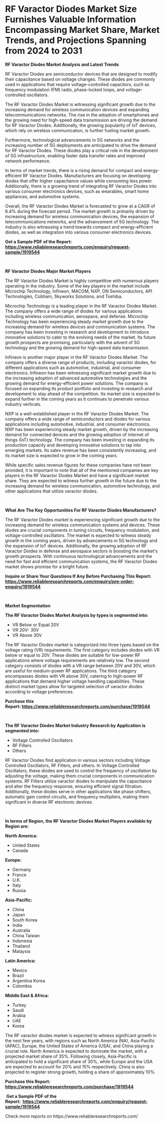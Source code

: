 <p><h1>RF Varactor Diodes Market Size Furnishes Valuable Information Encompassing Market Share, Market Trends, and Projections Spanning from 2024 to 2031</h1></p><p><strong>RF Varactor Diodes Market Analysis and Latest Trends</strong></p>
<p><p>RF Varactor Diodes are semiconductor devices that are designed to modify their capacitance based on voltage changes. These diodes are commonly used in applications that require voltage-controlled capacitors, such as frequency modulation (FM) radio, phase-locked loops, and voltage-controlled oscillators.</p><p>The RF Varactor Diodes Market is witnessing significant growth due to the increasing demand for wireless communication devices and expanding telecommunications networks. The rise in the adoption of smartphones and the growing need for high-speed data transmission are driving the demand for RF Varactor Diodes. Additionally, the growing popularity of IoT devices, which rely on wireless communication, is further fueling market growth.</p><p>Furthermore, technological advancements in 5G networks and the increasing number of 5G deployments are anticipated to drive the demand for RF Varactor Diodes. These diodes play a critical role in the development of 5G infrastructure, enabling faster data transfer rates and improved network performance.</p><p>In terms of market trends, there is a rising demand for compact and energy-efficient RF Varactor Diodes. Manufacturers are focusing on developing diodes that offer higher capacitance values while consuming less power. Additionally, there is a growing trend of integrating RF Varactor Diodes into various consumer electronics devices, such as wearables, smart home appliances, and automotive systems.</p><p>Overall, the RF Varactor Diodes Market is forecasted to grow at a CAGR of 6.4% during the forecast period. The market growth is primarily driven by increasing demand for wireless communication devices, the expansion of telecommunications networks, and the advancement of 5G technology. The industry is also witnessing a trend towards compact and energy-efficient diodes, as well as integration into various consumer electronics devices.</p></p>
<p><strong>Get a Sample PDF of the Report:&nbsp; <a href="https://www.reliableresearchreports.com/enquiry/request-sample/1919544">https://www.reliableresearchreports.com/enquiry/request-sample/1919544</a></strong></p>
<p>&nbsp;</p>
<p><strong>RF Varactor Diodes Major Market Players</strong></p>
<p><p>The RF Varactor Diodes Market is highly competitive with numerous players operating in the industry. Some of the key players in the market include Microchip Technology, Infineon, MACOM, NXP, ON Semiconductors, API Technologies, Cobham, Skyworks Solutions, and Toshiba.</p><p>Microchip Technology is a leading player in the RF Varactor Diodes Market. The company offers a wide range of diodes for various applications including wireless communication, aerospace, and defense. Microchip Technology has been experiencing steady market growth due to the increasing demand for wireless devices and communication systems. The company has been investing in research and development to introduce innovative solutions to cater to the evolving needs of the market. Its future growth prospects are promising, particularly with the advent of 5G technology and the growing demand for high-speed data transmission.</p><p>Infineon is another major player in the RF Varactor Diodes Market. The company offers a diverse range of products, including varactor diodes, for different applications such as automotive, industrial, and consumer electronics. Infineon has been witnessing significant market growth due to the increasing adoption of advanced automotive technologies and the growing demand for energy-efficient power solutions. The company is focused on expanding its product portfolio and investing in research and development to stay ahead of the competition. Its market size is expected to expand further in the coming years as it continues to penetrate various industry verticals.</p><p>NXP is a well-established player in the RF Varactor Diodes Market. The company offers a wide range of semiconductors and diodes for various applications including automotive, industrial, and consumer electronics. NXP has been experiencing steady market growth, driven by the increasing demand for connected devices and the growing adoption of internet of things (IoT) technology. The company has been investing in expanding its production capacity and developing innovative solutions to tap into emerging markets. Its sales revenue has been consistently increasing, and its market size is expected to grow in the coming years.</p><p>While specific sales revenue figures for these companies have not been provided, it is important to note that all of the mentioned companies are key players in the RF Varactor Diodes Market and have a significant market share. They are expected to witness further growth in the future due to the increasing demand for wireless communication, automotive technology, and other applications that utilize varactor diodes.</p></p>
<p>&nbsp;</p>
<p><strong>What Are The Key Opportunities For RF Varactor Diodes Manufacturers?</strong></p>
<p><p>The RF Varactor Diodes market is experiencing significant growth due to the increasing demand for wireless communication systems and devices. These diodes are crucial components in tuning circuits, frequency modulation, and voltage-controlled oscillators. The market is expected to witness steady growth in the coming years, driven by advancements in 5G technology and the expansion of IoT devices. Additionally, the growing adoption of RF Varactor Diodes in defense and aerospace sectors is boosting the market's growth prospects. With continuous technological advancements and the need for fast and efficient communication systems, the RF Varactor Diodes market shows promise for a bright future.</p></p>
<p><strong>Inquire or Share Your Questions If Any Before Purchasing This Report: <a href="https://www.reliableresearchreports.com/enquiry/pre-order-enquiry/1919544">https://www.reliableresearchreports.com/enquiry/pre-order-enquiry/1919544</a></strong></p>
<p>&nbsp;</p>
<p><strong>Market Segmentation</strong></p>
<p><strong>The RF Varactor Diodes Market Analysis by types is segmented into:</strong></p>
<p><ul><li>VR Below or Equal 20V</li><li>VR 20V- 30V</li><li>VR Above 30V</li></ul></p>
<p><p>The RF Varactor Diodes market is categorized into three types based on the voltage rating (VR) requirements. The first category includes diodes with VR below or equal to 20V. These diodes are suitable for low-power RF applications where voltage requirements are relatively low. The second category consists of diodes with a VR range between 20V and 30V, which are useful for medium-power RF applications. The third category encompasses diodes with VR above 30V, catering to high-power RF applications that demand higher voltage handling capabilities. These distinct market types allow for targeted selection of varactor diodes according to voltage preferences.</p></p>
<p><strong>Purchase this Report:&nbsp;<a href="https://www.reliableresearchreports.com/purchase/1919544">https://www.reliableresearchreports.com/purchase/1919544</a></strong></p>
<p>&nbsp;</p>
<p><strong>The RF Varactor Diodes Market Industry Research by Application is segmented into:</strong></p>
<p><ul><li>Voltage Controlled Oscillators</li><li>RF Filters</li><li>Others</li></ul></p>
<p><p>RF Varactor Diodes find application in various sectors including Voltage Controlled Oscillators, RF Filters, and others. In Voltage Controlled Oscillators, these diodes are used to control the frequency of oscillation by adjusting the voltage, making them crucial components in communication systems. RF Filters utilize varactor diodes to manipulate the capacitance and alter the frequency response, ensuring efficient signal filtration. Additionally, these diodes serve in other applications like phase shifters, automatic gain control circuits, and frequency multipliers, making them significant in diverse RF electronic devices.</p></p>
<p>&nbsp;</p>
<p><strong>In terms of Region, the RF Varactor Diodes Market Players available by Region are:</strong></p>
<p>
    <p> <strong> North America: </strong>
        <ul>
            <li>United States</li>
            <li>Canada</li>
        </ul>
        </p> 
    <p> <strong> Europe: </strong>
        <ul>
            <li>Germany</li>
            <li>France</li>
            <li>U.K.</li>
            <li>Italy</li>
            <li>Russia</li>
        </ul>
        </p> 
    <p> <strong> Asia-Pacific: </strong>
        <ul>
            <li>China</li>
            <li>Japan</li>
            <li>South Korea</li>
            <li>India</li>
            <li>Australia</li>
            <li>China Taiwan</li>
            <li>Indonesia</li>
            <li>Thailand</li>
            <li>Malaysia</li>
        </ul>
        </p> 
    <p> <strong> Latin America: </strong>
        <ul>
            <li>Mexico</li>
            <li>Brazil</li>
            <li>Argentina Korea</li>
            <li>Colombia</li>
        </ul>
        </p> 
    <p> <strong> Middle East & Africa: </strong>
        <ul>
            <li>Turkey</li>
            <li>Saudi</li>
            <li>Arabia</li>
            <li>UAE</li>
            <li>Korea</li>
        </ul>
    </p>
    </p>
<p><p>The RF varactor diodes market is expected to witness significant growth in the next few years, with regions such as North America (NA), Asia-Pacific (APAC), Europe, the United States of America (USA), and China playing a crucial role. North America is expected to dominate the market, with a projected market share of 35%. Following closely, Asia-Pacific is anticipated to hold a significant share of 30%, while Europe and the USA are expected to account for 20% and 15% respectively. China is also projected to register strong growth, holding a share of approximately 10%.</p></p>
<p><strong>Purchase this Report: <a href="https://www.reliableresearchreports.com/purchase/1919544">https://www.reliableresearchreports.com/purchase/1919544</a></strong></p>
<p>&nbsp;<strong>Get a Sample PDF of the Report:&nbsp;&nbsp;<a href="https://www.reliableresearchreports.com/enquiry/request-sample/1919544">https://www.reliableresearchreports.com/enquiry/request-sample/1919544</a></strong></p>
<p><strong></strong></p>
<p>Check more reports on https://www.reliableresearchreports.com/</p>